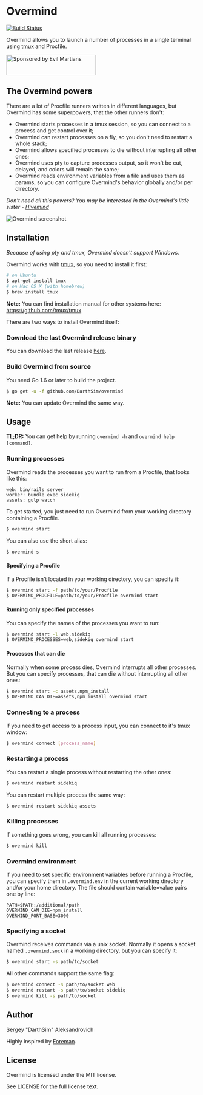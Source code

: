 # Overmind

[![Build Status](https://travis-ci.org/DarthSim/overmind.svg?branch=master)](https://travis-ci.org/DarthSim/overmind)

Overmind allows you to launch a number of processes in a single terminal using [tmux](https://tmux.github.io/) and Procfile.

<a href="https://evilmartians.com/?utm_source=overmind">
<img src="https://evilmartians.com/badges/sponsored-by-evil-martians.svg" alt="Sponsored by Evil Martians" width="236" height="54">
</a>

## The Overmind powers

There are a lot of Procfile runners written in different languages, but Overmind has some superpowers, that the other runners don't:

* Overmind starts processes in a tmux session, so you can connect to a process and get control over it;
* Overmind can restart processes on a fly, so you don't need to restart a whole stack;
* Overmind allows specified processes to die without interrupting all other ones;
* Overmind uses pty to capture processes output, so it won't be cut, delayed, and colors will remain the same;
* Overmind reads environment variables from a file and uses them as params, so you can configure Overmind's behavior globally and/or per directory.

_Don't need all this powers? You may be interested in the Overmind's little sister - [Hivemind](https://github.com/DarthSim/hivemind)_

![Overmind screenshot](http://img.darthsim.me/overmind.png)

## Installation

_Because of using pty and tmux, Overmind doesn't support Windows._

Overmind works with [tmux](https://tmux.github.io/), so you need to install it first:

```bash
# on Ubuntu
$ apt-get install tmux
# on Mac OS X (with homebrew)
$ brew install tmux
```

__Note:__ You can find installation manual for other systems here: https://github.com/tmux/tmux

There are two ways to install Overmind itself:

### Download the last Overmind release binary

You can download the last release [here](https://github.com/DarthSim/overmind/releases/latest).

### Build Overmind from source

You need Go 1.6 or later to build the project.

```bash
$ go get -u -f github.com/DarthSim/overmind
```

__Note:__ You can update Overmind the same way.

## Usage

**TL;DR:** You can get help by running `overmind -h` and `overmind help [command]`.

### Running processes

Overmind reads the processes you want to run from a Procfile, that looks like this:

```Procfile
web: bin/rails server
worker: bundle exec sidekiq
assets: gulp watch
```

To get started, you just need to run Overmind from your working directory containing a Procfile.

```bash
$ overmind start
```

You can also use the short alias:

```bash
$ overmind s
```

#### Specifying a Procfile

If a Procfile isn't located in your working directory, you can specify it:

```bash
$ overmind start -f path/to/your/Procfile
$ OVERMIND_PROCFILE=path/to/your/Procfile overmind start
```

#### Running only specified processes

You can specify the names of the processes you want to run:

```bash
$ overmind start -l web,sidekiq
$ OVERMIND_PROCESSES=web,sidekiq overmind start
```

#### Processes that can die

Normally when some process dies, Overmind interrupts all other processes. But you can specify processes, that can die without interrupting all other ones:

```bash
$ overmind start -c assets,npm_install
$ OVERMIND_CAN_DIE=assets,npm_install overmind start
```

### Connecting to a process

If you need to get access to a process input, you can connect to it's tmux window:

```bash
$ overmind connect [process_name]
```

### Restarting a process

You can restart a single process without restarting the other ones:

```bash
$ overmind restart sidekiq
```

You can restart multiple process the same way:

```bash
$ overmind restart sidekiq assets
```

### Killing processes

If something goes wrong, you can kill all running processes:

```bash
$ overmind kill
```

### Overmind environment

If you need to set specific environment variables before running a Procfile, you can specify them in `.overmind.env` in the current working directory and/or your home directory. The file should contain variable=value pairs one by line:

```
PATH=$PATH:/additional/path
OVERMIND_CAN_DIE=npm_install
OVERMIND_PORT_BASE=3000
```

### Specifying a socket

Overmind receives commands via a unix socket. Normally it opens a socket named `.overmind.sock` in a working directory, but you can specify it:

```bash
$ overmind start -s path/to/socket
```

All other commands support the same flag:

```bash
$ overmind connect -s path/to/socket web
$ overmind restart -s path/to/socket sidekiq
$ overmind kill -s path/to/socket
```

## Author

Sergey "DarthSim" Aleksandrovich

Highly inspired by [Foreman](https://github.com/ddollar/foreman).

## License

Overmind is licensed under the MIT license.

See LICENSE for the full license text.

